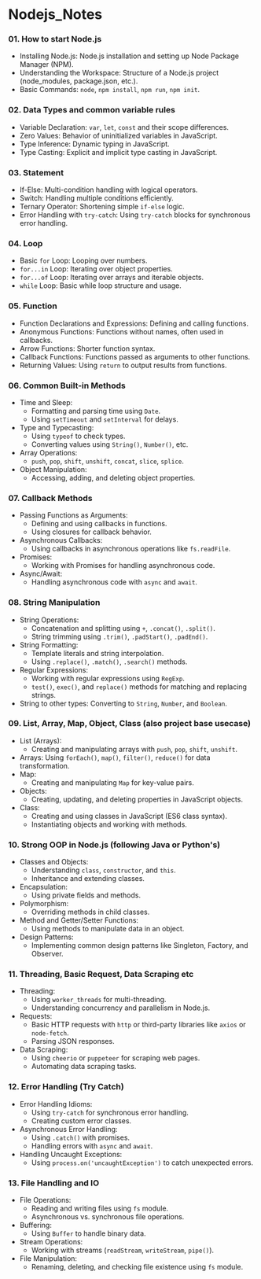 # Nodejs_Notes

### 01. How to start Node.js
- Installing Node.js: Node.js installation and setting up Node Package Manager (NPM).
- Understanding the Workspace: Structure of a Node.js project (node_modules, package.json, etc.).
- Basic Commands: `node`, `npm install`, `npm run`, `npm init`.

### 02. Data Types and common variable rules
- Variable Declaration: `var`, `let`, `const` and their scope differences.
- Zero Values: Behavior of uninitialized variables in JavaScript.
- Type Inference: Dynamic typing in JavaScript.
- Type Casting: Explicit and implicit type casting in JavaScript.

### 03. Statement
- If-Else: Multi-condition handling with logical operators.
- Switch: Handling multiple conditions efficiently.
- Ternary Operator: Shortening simple `if-else` logic.
- Error Handling with `try-catch`: Using `try-catch` blocks for synchronous error handling.

### 04. Loop
- Basic `for` Loop: Looping over numbers.
- `for...in` Loop: Iterating over object properties.
- `for...of` Loop: Iterating over arrays and iterable objects.
- `while` Loop: Basic while loop structure and usage.

### 05. Function
- Function Declarations and Expressions: Defining and calling functions.
- Anonymous Functions: Functions without names, often used in callbacks.
- Arrow Functions: Shorter function syntax.
- Callback Functions: Functions passed as arguments to other functions.
- Returning Values: Using `return` to output results from functions.

### 06. Common Built-in Methods
- Time and Sleep:
  - Formatting and parsing time using `Date`.
  - Using `setTimeout` and `setInterval` for delays.
- Type and Typecasting:
  - Using `typeof` to check types.
  - Converting values using `String()`, `Number()`, etc.
- Array Operations:
  - `push`, `pop`, `shift`, `unshift`, `concat`, `slice`, `splice`.
- Object Manipulation:
  - Accessing, adding, and deleting object properties.

### 07. Callback Methods
- Passing Functions as Arguments:
  - Defining and using callbacks in functions.
  - Using closures for callback behavior.
- Asynchronous Callbacks:
  - Using callbacks in asynchronous operations like `fs.readFile`.
- Promises:
  - Working with Promises for handling asynchronous code.
- Async/Await:
  - Handling asynchronous code with `async` and `await`.

### 08. String Manipulation
- String Operations:
  - Concatenation and splitting using `+`, `.concat()`, `.split()`.
  - String trimming using `.trim()`, `.padStart()`, `.padEnd()`.
- String Formatting:
  - Template literals and string interpolation.
  - Using `.replace()`, `.match()`, `.search()` methods.
- Regular Expressions:
  - Working with regular expressions using `RegExp`.
  - `test()`, `exec()`, and `replace()` methods for matching and replacing strings.
- String to other types: Converting to `String`, `Number`, and `Boolean`.

### 09. List, Array, Map, Object, Class (also project base usecase)
- List (Arrays):
  - Creating and manipulating arrays with `push`, `pop`, `shift`, `unshift`.
- Arrays: Using `forEach()`, `map()`, `filter()`, `reduce()` for data transformation.
- Map:
  - Creating and manipulating `Map` for key-value pairs.
- Objects:
  - Creating, updating, and deleting properties in JavaScript objects.
- Class:
  - Creating and using classes in JavaScript (ES6 class syntax).
  - Instantiating objects and working with methods.

### 10. Strong OOP in Node.js (following Java or Python's)
- Classes and Objects:
  - Understanding `class`, `constructor`, and `this`.
  - Inheritance and extending classes.
- Encapsulation:
  - Using private fields and methods.
- Polymorphism:
  - Overriding methods in child classes.
- Method and Getter/Setter Functions:
  - Using methods to manipulate data in an object.
- Design Patterns:
  - Implementing common design patterns like Singleton, Factory, and Observer.

### 11. Threading, Basic Request, Data Scraping etc
- Threading:
  - Using `worker_threads` for multi-threading.
  - Understanding concurrency and parallelism in Node.js.
- Requests:
  - Basic HTTP requests with `http` or third-party libraries like `axios` or `node-fetch`.
  - Parsing JSON responses.
- Data Scraping:
  - Using `cheerio` or `puppeteer` for scraping web pages.
  - Automating data scraping tasks.
  
### 12. Error Handling (Try Catch)
- Error Handling Idioms:
  - Using `try-catch` for synchronous error handling.
  - Creating custom error classes.
- Asynchronous Error Handling:
  - Using `.catch()` with promises.
  - Handling errors with `async` and `await`.
- Handling Uncaught Exceptions:
  - Using `process.on('uncaughtException')` to catch unexpected errors.

### 13. File Handling and IO
- File Operations:
  - Reading and writing files using `fs` module.
  - Asynchronous vs. synchronous file operations.
- Buffering:
  - Using `Buffer` to handle binary data.
- Stream Operations:
  - Working with streams (`readStream`, `writeStream`, `pipe()`).
- File Manipulation:
  - Renaming, deleting, and checking file existence using `fs` module.
